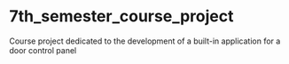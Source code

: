 # 7th_semester_course_project
Course project dedicated to the development of a built-in application for a door control panel
